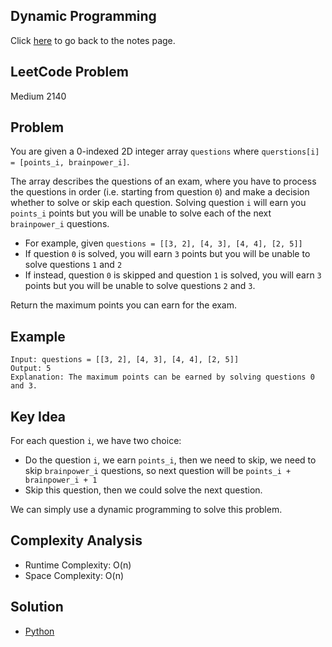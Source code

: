 ## Dynamic Programming
Click [here](../../dynamic_programming/notes.md) to go back to the notes page.

## LeetCode Problem
Medium 2140

## Problem
You are given a 0-indexed 2D integer array `questions` where `querstions[i] = [points_i, brainpower_i]`.

The array describes the questions of an exam, where you have to process the questions in order (i.e. starting from question `0`) and make a decision whether to solve or skip each question. Solving question `i` will earn you `points_i` points but you will be unable to solve each of the next `brainpower_i` questions.

- For example, given `questions = [[3, 2], [4, 3], [4, 4], [2, 5]]`
 - If question `0` is solved, you will earn `3` points but you will be unable to solve questions `1` and `2`
 - If instead, question `0` is skipped and question `1` is solved, you will earn `3` points but you will be unable to solve questions `2` and `3`.

Return the maximum points you can earn for the exam.

## Example
```
Input: questions = [[3, 2], [4, 3], [4, 4], [2, 5]]
Output: 5
Explanation: The maximum points can be earned by solving questions 0 and 3.
```

## Key Idea
For each question `i`, we have two choice:
- Do the question `i`, we earn `points_i`, then we need to skip, we need to skip `brainpower_i` questions, so next question will be `points_i + brainpower_i + 1`
- Skip this question, then we could solve the next question.

We can simply use a dynamic programming to solve this problem.

## Complexity Analysis
- Runtime Complexity: O(n)
- Space Complexity: O(n)

## Solution
- [Python](./solution.py)